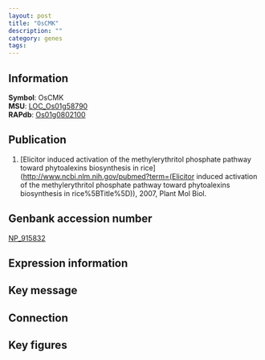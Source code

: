 ```yaml
---
layout: post
title: "OsCMK"
description: ""
category: genes
tags: 
---
```


## Information
__Symbol__: OsCMK  
__MSU__: [LOC_Os01g58790](http://rice.plantbiology.msu.edu/cgi-bin/ORF_infopage.cgi?orf=LOC_Os01g58790)  
__RAPdb__: [Os01g0802100](http://rapdb.dna.affrc.go.jp/viewer/gbrowse_details/irgsp1?name=Os01g0802100)  

## Publication
1. [Elicitor induced activation of the methylerythritol phosphate pathway toward phytoalexins biosynthesis in rice](http://www.ncbi.nlm.nih.gov/pubmed?term=(Elicitor induced activation of the methylerythritol phosphate pathway toward phytoalexins biosynthesis in rice%5BTitle%5D)), 2007, Plant Mol Biol.

## Genbank accession number
[NP_915832](http://www.ncbi.nlm.nih.gov/nuccore/NP_915832)

## Expression information

## Key message

## Connection

## Key figures


